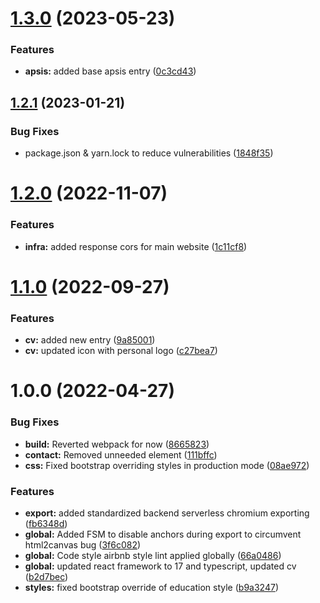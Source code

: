 # [1.3.0](https://github.com/crisboarna/react-cv/compare/v1.2.1...v1.3.0) (2023-05-23)


### Features

* **apsis:** added base apsis entry ([0c3cd43](https://github.com/crisboarna/react-cv/commit/0c3cd439e70c9016f2a5b64a4c89a845026fd746))

## [1.2.1](https://github.com/crisboarna/react-cv/compare/v1.2.0...v1.2.1) (2023-01-21)


### Bug Fixes

* package.json & yarn.lock to reduce vulnerabilities ([1848f35](https://github.com/crisboarna/react-cv/commit/1848f35371493ab2af444d8ce06b18c73a546b14))

# [1.2.0](https://github.com/crisboarna/react-cv/compare/v1.1.0...v1.2.0) (2022-11-07)


### Features

* **infra:** added response cors for main website ([1c11cf8](https://github.com/crisboarna/react-cv/commit/1c11cf825aff0e1e45c6e8e6c0f80a33d0b67bf1))

# [1.1.0](https://github.com/crisboarna/react-cv/compare/v1.0.0...v1.1.0) (2022-09-27)


### Features

* **cv:** added new entry ([9a85001](https://github.com/crisboarna/react-cv/commit/9a85001194adb5667ab819c48dfbc44e01c01092))
* **cv:** updated icon with personal logo ([c27bea7](https://github.com/crisboarna/react-cv/commit/c27bea76018c7b03589b07981b18382fdc56577b))

# 1.0.0 (2022-04-27)


### Bug Fixes

* **build:** Reverted webpack for now ([8665823](https://github.com/crisboarna/react-cv/commit/8665823172718b99a4c6a8a3c8ff6e0bcd7d082f))
* **contact:** Removed unneeded element ([111bffc](https://github.com/crisboarna/react-cv/commit/111bffce0ffbcba159b91850cbc27e3ef57b660b))
* **css:** Fixed bootstrap overriding styles in production mode ([08ae972](https://github.com/crisboarna/react-cv/commit/08ae9726372999ab6758e5b8bc83b1a207353719))


### Features

* **export:** added standardized backend serverless chromium exporting ([fb6348d](https://github.com/crisboarna/react-cv/commit/fb6348d13ae52df727d7a66e5793bc1f1a9bebcb))
* **global:** Added FSM to disable anchors during export to circumvent html2canvas bug ([3f6c082](https://github.com/crisboarna/react-cv/commit/3f6c0823be40ecabba0b69491aa70929157e216c))
* **global:** Code style airbnb style lint applied globally ([66a0486](https://github.com/crisboarna/react-cv/commit/66a048653234f4be7aab77cd6e5c5538f26f5f6a))
* **global:** updated react framework to 17 and typescript, updated cv ([b2d7bec](https://github.com/crisboarna/react-cv/commit/b2d7bec134d12c71cdf6066f543a3294a8f80c0a))
* **styles:** fixed bootstrap override of education style ([b9a3247](https://github.com/crisboarna/react-cv/commit/b9a3247b1383cccac667966f3915f05c63b34e4f))
